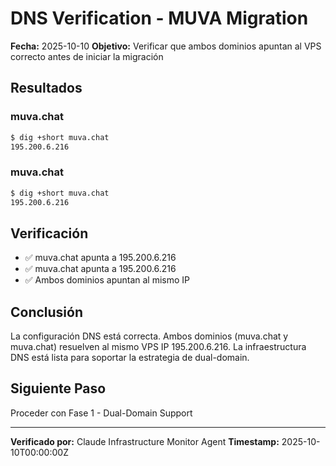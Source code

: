 # DNS Verification - MUVA Migration

**Fecha:** 2025-10-10
**Objetivo:** Verificar que ambos dominios apuntan al VPS correcto antes de iniciar la migración

## Resultados

### muva.chat
```bash
$ dig +short muva.chat
195.200.6.216
```

### muva.chat
```bash
$ dig +short muva.chat
195.200.6.216
```

## Verificación
- ✅ muva.chat apunta a 195.200.6.216
- ✅ muva.chat apunta a 195.200.6.216
- ✅ Ambos dominios apuntan al mismo IP

## Conclusión
La configuración DNS está correcta. Ambos dominios (muva.chat y muva.chat) resuelven al mismo VPS IP 195.200.6.216. La infraestructura DNS está lista para soportar la estrategia de dual-domain.

## Siguiente Paso
Proceder con Fase 1 - Dual-Domain Support

---

**Verificado por:** Claude Infrastructure Monitor Agent
**Timestamp:** 2025-10-10T00:00:00Z
